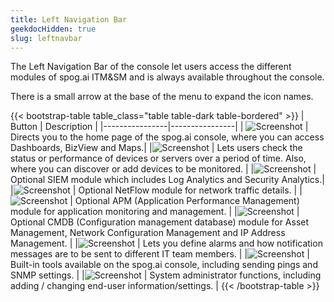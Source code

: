 ```yaml
---
title: Left Navigation Bar
geekdocHidden: true
slug: leftnavbar
---
```



The Left Navigation Bar of the console let users access the different modules of spog.ai ITM&SM and is always available throughout the console.

There is a small arrow   at the base of the menu to expand the icon names.


{{< bootstrap-table table_class="table table-dark table-bordered" >}}
| Button | Description |
|----------------|----------------|
| ![Screenshot](/cloud_vista/Overview/images/HomeLeftBar.PNG) | Directs you to the home page of the spog.ai console, where you can access Dashboards, BizView and Maps.|
|![Screenshot](/cloud_vista/Overview/images/MetricsLeftBar.PNG) | Lets users check the status or performance of devices or servers over a period of time. Also, where you can discover or add devices to be monitored.      |
|![Screenshot](/cloud_vista/Overview/images/SIEMLeftBar.PNG) | Optional SIEM module which includes Log Analytics and Security Analytics.|
|![Screenshot](/cloud_vista/Overview/images/NetFlowLeftBar.PNG) | Optional NetFlow module for network traffic details. |
|![Screenshot](/cloud_vista/Overview/images/APMLeftBar.PNG) | Optional APM (Application Performance Management) module for application monitoring and management. |
|![Screenshot](/cloud_vista/Overview/images/CMDBLeftBar.PNG) | Optional CMDB (Configuration management database) module for Asset Management, Network Configuration Management and IP Address Management. |
|![Screenshot](/cloud_vista/Overview/images/AlertsLeftBar.PNG) | Lets you define alarms and how notification messages are to be sent to different IT team members. |
|![Screenshot](/cloud_vista/Overview/images/ToolsLeftBar.PNG) | Built-in tools available on the spog.ai console, including sending pings and SNMP settings. |
|![Screenshot](/cloud_vista/Overview/images/AdminLeftBar.PNG) | System administrator functions, including adding / changing end-user information/settings. |
{{< /bootstrap-table >}}